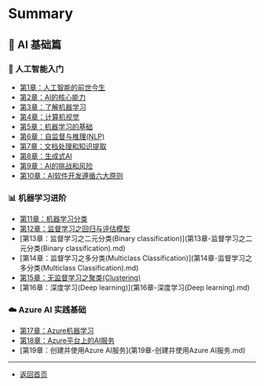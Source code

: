 # Summary

## 📘 AI 基础篇

### 🧠 人工智能入门

* [第1章：人工智能的前世今生](第1章-人工智能的前世今生.md)
* [第2章：AI的核心能力](第2章-AI的核心能力.md)
* [第3章：了解机器学习](第3章-了解机器学习.md)
* [第4章：计算机视觉](第4章-计算机视觉.md)
* [第5章：机器学习的基础](第5章-机器学习的基础.md)
* [第6章：自监督与推理(NLP)](第6章-自监督与推理(NLP).md)
* [第7章：文档处理和知识提取](第7章-文档处理和知识提取.md)
* [第8章：生成式AI](第8章-生成式AI.md)
* [第9章：AI的挑战和风险](第9章-AI的挑战和风险.md)
* [第10章：AI软件开发遵循六大原则](第10章-AI软件开发遵循六大原则.md)

### 📊 机器学习进阶

* [第11章：机器学习分类](第11章-机器学习分类.md)
* [第12章：监督学习之回归与评估模型](第12章-监督学习之回归与评估模型.md)
* [第13章：监督学习之二元分类(Binary classification)](第13章-监督学习之二元分类(Binary classification).md)
* [第14章：监督学习之多分类(Multiclass Classification)](第14章-监督学习之多分类(Multiclass Classification).md)
* [第15章：无监督学习之聚类(Clustering)](第15章-无监督学习之聚类(Clustering).md)
* [第16章：深度学习(Deep learning)](第16章-深度学习(Deep learning).md)

### ☁️ Azure AI 实践基础

* [第17章：Azure机器学习](第17章-Azure机器学习.md)
* [第18章：Azure平台上的AI服务](第18章-Azure平台上的AI服务.md)
* [第19章：创建并使用Azure AI服务](第19章-创建并使用Azure AI服务.md)

---

* [返回首页](../README.md)
